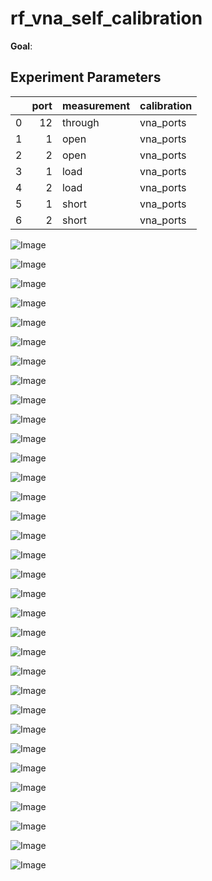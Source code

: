 # rf_vna_self_calibration

**Goal**: 

## Experiment Parameters 

|    |   port | measurement   | calibration   |
|---:|-------:|:--------------|:--------------|
|  0 |     12 | through       | vna_ports     |
|  1 |      1 | open          | vna_ports     |
|  2 |      2 | open          | vna_ports     |
|  3 |      1 | load          | vna_ports     |
|  4 |      2 | load          | vna_ports     |
|  5 |      1 | short         | vna_ports     |
|  6 |      2 | short         | vna_ports     |

![Image](img/s_parameter_measurements_to_step_responses_rf_vna_self_calibration_port_1_port_1.png)



![Image](img/s_parameter_per_component_rf_vna_self_calibration_port_1_port_1.png)



![Image](img/s_parameter_real_and_imaginary_rf_vna_self_calibration_port_1_port_1.png)



![Image](img/s_parameter_measurements_to_step_responses_rf_vna_self_calibration_port_2_port_2.png)



![Image](img/s_parameter_per_component_rf_vna_self_calibration_port_2_port_2.png)



![Image](img/s_parameter_real_and_imaginary_rf_vna_self_calibration_port_2_port_2.png)



![Image](img/s_parameter_measurements_to_step_responses_rf_vna_self_calibration_measurement_open_measurement_open.png)



![Image](img/s_parameter_per_component_rf_vna_self_calibration_measurement_open_measurement_open.png)



![Image](img/s_parameter_real_and_imaginary_rf_vna_self_calibration_measurement_open_measurement_open.png)



![Image](img/s_parameter_measurements_to_step_responses_rf_vna_self_calibration_measurement_load_measurement_load.png)



![Image](img/s_parameter_per_component_rf_vna_self_calibration_measurement_load_measurement_load.png)



![Image](img/s_parameter_real_and_imaginary_rf_vna_self_calibration_measurement_load_measurement_load.png)



![Image](img/s_parameter_measurements_to_step_responses_rf_vna_self_calibration_measurement_short_measurement_short.png)



![Image](img/s_parameter_per_component_rf_vna_self_calibration_measurement_short_measurement_short.png)



![Image](img/s_parameter_real_and_imaginary_rf_vna_self_calibration_measurement_short_measurement_short.png)



![Image](img/s_parameter_measurements_to_step_responses_rf_vna_self_calibration_calibration_vna_ports_calibration_vna_ports.png)



![Image](img/s_parameter_per_component_rf_vna_self_calibration_calibration_vna_ports_calibration_vna_ports.png)



![Image](img/s_parameter_real_and_imaginary_rf_vna_self_calibration_calibration_vna_ports_calibration_vna_ports.png)



![Image](img/s_parameter_measurements_to_step_responses_rf_vna_self_calibration_port_1_calibration_vna_ports_port_1_calibration_vna_ports.png)



![Image](img/s_parameter_per_component_rf_vna_self_calibration_port_1_calibration_vna_ports_port_1_calibration_vna_ports.png)



![Image](img/s_parameter_real_and_imaginary_rf_vna_self_calibration_port_1_calibration_vna_ports_port_1_calibration_vna_ports.png)



![Image](img/s_parameter_measurements_to_step_responses_rf_vna_self_calibration_port_2_calibration_vna_ports_port_2_calibration_vna_ports.png)



![Image](img/s_parameter_per_component_rf_vna_self_calibration_port_2_calibration_vna_ports_port_2_calibration_vna_ports.png)



![Image](img/s_parameter_real_and_imaginary_rf_vna_self_calibration_port_2_calibration_vna_ports_port_2_calibration_vna_ports.png)



![Image](img/s_parameter_measurements_to_step_responses_rf_vna_self_calibration_measurement_open_calibration_vna_ports_measurement_open_calibration_vna_ports.png)



![Image](img/s_parameter_per_component_rf_vna_self_calibration_measurement_open_calibration_vna_ports_measurement_open_calibration_vna_ports.png)



![Image](img/s_parameter_real_and_imaginary_rf_vna_self_calibration_measurement_open_calibration_vna_ports_measurement_open_calibration_vna_ports.png)



![Image](img/s_parameter_measurements_to_step_responses_rf_vna_self_calibration_measurement_load_calibration_vna_ports_measurement_load_calibration_vna_ports.png)



![Image](img/s_parameter_per_component_rf_vna_self_calibration_measurement_load_calibration_vna_ports_measurement_load_calibration_vna_ports.png)



![Image](img/s_parameter_real_and_imaginary_rf_vna_self_calibration_measurement_load_calibration_vna_ports_measurement_load_calibration_vna_ports.png)



![Image](img/s_parameter_measurements_to_step_responses_rf_vna_self_calibration_measurement_short_calibration_vna_ports_measurement_short_calibration_vna_ports.png)



![Image](img/s_parameter_per_component_rf_vna_self_calibration_measurement_short_calibration_vna_ports_measurement_short_calibration_vna_ports.png)



![Image](img/s_parameter_real_and_imaginary_rf_vna_self_calibration_measurement_short_calibration_vna_ports_measurement_short_calibration_vna_ports.png)

